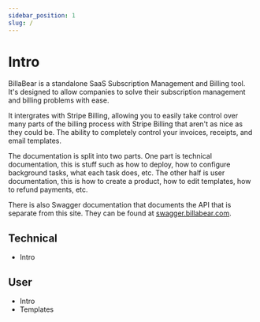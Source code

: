 ```yaml
---
sidebar_position: 1
slug: /
---
```


# Intro

BillaBear is a standalone SaaS Subscription Management and Billing tool. It's designed to allow companies to solve their subscription management and billing problems with ease.

It intergrates with Stripe Billing, allowing you to easily take control over many parts of the billing process with Stripe Billing that aren't as nice as they could be. The ability to completely control your invoices, receipts, and email templates.

The documentation is split into two parts. One part is technical documentation, this is stuff such as how to deploy, how to configure background tasks, what each task does, etc. The other half is user documentation, this is how to create a product, how to edit templates, how to refund payments, etc.

There is also Swagger documentation that documents the API that is separate from this site. They can be found at [swagger.billabear.com](https://swagger.billabear.com).

## Technical

* Intro


## User

* Intro
* Templates